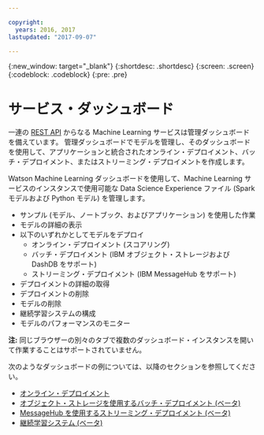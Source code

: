 ```yaml
---

copyright:
  years: 2016, 2017
lastupdated: "2017-09-07"

---
```


{:new_window: target="_blank"}
{:shortdesc: .shortdesc}
{:screen: .screen}
{:codeblock: .codeblock}
{:pre: .pre}

# サービス・ダッシュボード


一連の [REST API](https://watson-ml-api.mybluemix.net/) からなる Machine Learning サービスは管理ダッシュボードを備えています。
管理ダッシュボードでモデルを管理し、そのダッシュボードを使用して、アプリケーションと統合されたオンライン・デプロイメント、バッチ・デプロイメント、またはストリーミング・デプロイメントを作成します。

Watson Machine Learning ダッシュボードを使用して、Machine Learning サービスのインスタンスで使用可能な Data Science Experience ファイル (Spark モデルおよび Python モデル) を管理します。

*  サンプル (モデル、ノートブック、およびアプリケーション) を使用した作業
*  モデルの詳細の表示
*  以下のいずれかとしてモデルをデプロイ
   *  オンライン・デプロイメント (スコアリング)
   *  バッチ・デプロイメント (IBM オブジェクト・ストレージおよび DashDB をサポート)
   *  ストリーミング・デプロイメント (IBM MessageHub をサポート)
*  デプロイメントの詳細の取得
*  デプロイメントの削除
*  モデルの削除
*  継続学習システムの構成
*  モデルのパフォーマンスのモニター

**注:** 同じブラウザーの別々のタブで複数のダッシュボード・インスタンスを開いて作業することはサポートされていません。

次のようなダッシュボードの例については、以降のセクションを参照してください。

*  [オンライン・デプロイメント](pm_service_ui_spark_online.html)
*  [オブジェクト・ストレージを使用するバッチ・デプロイメント (ベータ)](pm_service_ui_spark_batch.html)
*  [MessageHub を使用するストリーミング・デプロイメント (ベータ)](pm_service_ui_spark_streaming.html)
*  [継続学習システム (ベータ)](pm_service_ui_spark_learning_system.html)
